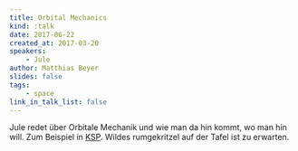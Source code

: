 ```yaml
---
title: Orbital Mechanics
kind: :talk
date: 2017-06-22
created_at: 2017-03-20
speakers:
    - Jule
author: Matthias Beyer
slides: false
tags:
    - space
link_in_talk_list: false
---
```


Jule redet über Orbitale Mechanik und wie man da hin kommt, wo man hin will.
Zum Beispiel in [KSP](https://kerbalspaceprogram.com). Wildes rumgekritzel auf
der Tafel ist zu erwarten.

